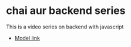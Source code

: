 # chai aur backend series

This is a video series on backend with javascript
- [Model link](https://app.eraser.io/wokspace/YtPqZ1VogxGy1jzIDkzj)








